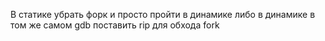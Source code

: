 В статике убрать форк и просто пройти в динамике либо в динамике в том же самом gdb поставить rip для обхода fork

